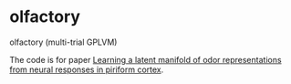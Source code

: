 # olfactory
olfactory (multi-trial GPLVM)

The code is for paper [Learning a latent manifold of odor representations from neural responses in piriform cortex](https://proceedings.neurips.cc/paper/2018/file/17b3c7061788dbe82de5abe9f6fe22b3-Paper.pdf).